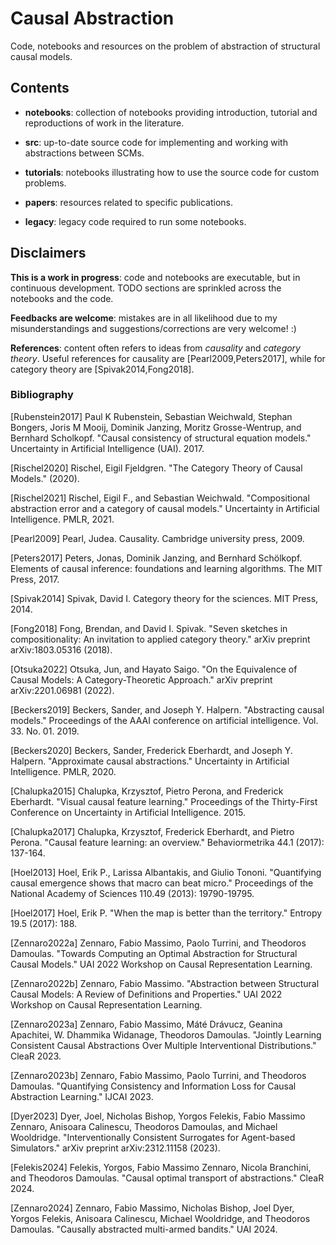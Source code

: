 # Causal Abstraction

Code, notebooks and resources on the problem of abstraction of structural causal models.

## Contents

- **notebooks**: collection of notebooks providing introduction, tutorial and reproductions of work in the literature.

- **src**: up-to-date source code for implementing and working with abstractions between SCMs.

- **tutorials**: notebooks illustrating how to use the source code for custom problems.

- **papers**: resources related to specific publications.

- **legacy**: legacy code required to run some notebooks.


## Disclaimers

**This is a work in progress**: code and notebooks are executable, but in continuous development. TODO sections are sprinkled across the notebooks and the code.

**Feedbacks are welcome**: mistakes are in all likelihood due to my misunderstandings  and suggestions/corrections are very welcome! :)

**References**: content often refers to ideas from *causality* and *category theory*. Useful references for causality are [Pearl2009,Peters2017], while for category theory are [Spivak2014,Fong2018].


### Bibliography

[Rubenstein2017] Paul K Rubenstein, Sebastian Weichwald, Stephan Bongers, Joris M Mooij, Dominik Janzing, Moritz Grosse-Wentrup, and Bernhard Scholkopf. "Causal consistency of structural equation models." Uncertainty in Artificial Intelligence (UAI). 2017.

[Rischel2020] Rischel, Eigil Fjeldgren. "The Category Theory of Causal Models." (2020).

[Rischel2021] Rischel, Eigil F., and Sebastian Weichwald. "Compositional abstraction error and a category of causal models." Uncertainty in Artificial Intelligence. PMLR, 2021.

[Pearl2009] Pearl, Judea. Causality. Cambridge university press, 2009.

[Peters2017] Peters, Jonas, Dominik Janzing, and Bernhard Schölkopf. Elements of causal inference: foundations and learning algorithms. The MIT Press, 2017.

[Spivak2014] Spivak, David I. Category theory for the sciences. MIT Press, 2014.

[Fong2018] Fong, Brendan, and David I. Spivak. "Seven sketches in compositionality: An invitation to applied category theory." arXiv preprint arXiv:1803.05316 (2018).

[Otsuka2022] Otsuka, Jun, and Hayato Saigo. "On the Equivalence of Causal Models: A Category-Theoretic Approach." arXiv preprint arXiv:2201.06981 (2022).

[Beckers2019] Beckers, Sander, and Joseph Y. Halpern. "Abstracting causal models." Proceedings of the AAAI conference on artificial intelligence. Vol. 33. No. 01. 2019.

[Beckers2020] Beckers, Sander, Frederick Eberhardt, and Joseph Y. Halpern. "Approximate causal abstractions." Uncertainty in Artificial Intelligence. PMLR, 2020.

[Chalupka2015] Chalupka, Krzysztof, Pietro Perona, and Frederick Eberhardt. "Visual causal feature learning." Proceedings of the Thirty-First Conference on Uncertainty in Artificial Intelligence. 2015.

[Chalupka2017] Chalupka, Krzysztof, Frederick Eberhardt, and Pietro Perona. "Causal feature learning: an overview." Behaviormetrika 44.1 (2017): 137-164.

[Hoel2013] Hoel, Erik P., Larissa Albantakis, and Giulio Tononi. "Quantifying causal emergence shows that macro can beat micro." Proceedings of the National Academy of Sciences 110.49 (2013): 19790-19795.

[Hoel2017] Hoel, Erik P. "When the map is better than the territory." Entropy 19.5 (2017): 188.

[Zennaro2022a] Zennaro, Fabio Massimo, Paolo Turrini, and Theodoros Damoulas. "Towards Computing an Optimal Abstraction for Structural Causal Models." UAI 2022 Workshop on Causal Representation Learning.

[Zennaro2022b] Zennaro, Fabio Massimo. "Abstraction between Structural Causal Models: A Review of Definitions and Properties." UAI 2022 Workshop on Causal Representation Learning.

[Zennaro2023a] Zennaro, Fabio Massimo, Máté Drávucz, Geanina Apachitei, W. Dhammika Widanage, Theodoros Damoulas. "Jointly Learning Consistent Causal Abstractions Over Multiple Interventional Distributions." CleaR 2023.

[Zennaro2023b] Zennaro, Fabio Massimo, Paolo Turrini, and Theodoros Damoulas. "Quantifying Consistency and Information Loss for Causal Abstraction Learning." IJCAI 2023.

[Dyer2023] Dyer, Joel, Nicholas Bishop, Yorgos Felekis, Fabio Massimo Zennaro, Anisoara Calinescu, Theodoros Damoulas, and Michael Wooldridge. "Interventionally Consistent Surrogates for Agent-based Simulators." arXiv preprint arXiv:2312.11158 (2023).

[Felekis2024] Felekis, Yorgos, Fabio Massimo Zennaro, Nicola Branchini, and Theodoros Damoulas. "Causal optimal transport of abstractions." CleaR 2024.

[Zennaro2024] Zennaro, Fabio Massimo, Nicholas Bishop, Joel Dyer, Yorgos Felekis, Anisoara Calinescu, Michael Wooldridge, and Theodoros Damoulas. "Causally abstracted multi-armed bandits." UAI 2024.
